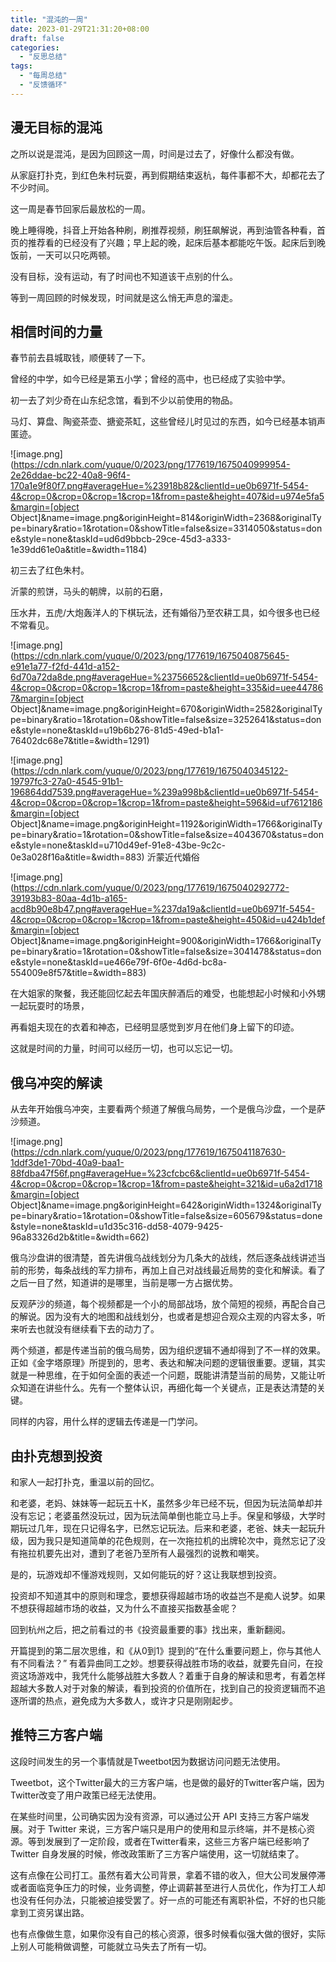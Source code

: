 ```yaml
---
title: "混沌的一周"
date: 2023-01-29T21:31:20+08:00
draft: false
categories:
  - "反思总结"
tags:
  - "每周总结"
  - "反馈循环"
---
```


## 漫无目标的混沌

之所以说是混沌，是因为回顾这一周，时间是过去了，好像什么都没有做。 

从家庭打扑克，到红色朱村玩耍，再到假期结束返杭，每件事都不大，却都花去了不少时间。 

这一周是春节回家后最放松的一周。 

晚上睡得晚，抖音上开始各种刷，刷推荐视频，刷狂飙解说，再到油管各种看，首页的推荐看的已经没有了兴趣；早上起的晚，起床后基本都能吃午饭。起床后到晚饭前，一天可以只吃两顿。 

没有目标，没有运动，有了时间也不知道该干点别的什么。

 等到一周回顾的时候发现，时间就是这么悄无声息的溜走。



## 相信时间的力量

春节前去县城取钱，顺便转了一下。

曾经的中学，如今已经是第五小学；曾经的高中，也已经成了实验中学。 

初一去了刘少奇在山东纪念馆，看到不少以前使用的物品。

马灯、算盘、陶瓷茶壶、搪瓷茶缸，这些曾经儿时见过的东西，如今已经基本销声匿迹。

![image.png](https://cdn.nlark.com/yuque/0/2023/png/177619/1675040999954-2e26ddae-bc22-40a8-96f4-170a1e9f80f7.png#averageHue=%23918b82&clientId=ue0b6971f-5454-4&crop=0&crop=0&crop=1&crop=1&from=paste&height=407&id=u974e5fa5&margin=[object Object]&name=image.png&originHeight=814&originWidth=2368&originalType=binary&ratio=1&rotation=0&showTitle=false&size=3314050&status=done&style=none&taskId=ud6d9bbcb-29ce-45d3-a333-1e39dd61e0a&title=&width=1184) 

初三去了红色朱村。

沂蒙的煎饼，马头的朝牌，以前的石磨，

压水井，五虎/大炮轰洋人的下棋玩法，还有婚俗乃至农耕工具，如今很多也已经不常看见。

![image.png](https://cdn.nlark.com/yuque/0/2023/png/177619/1675040875645-e91e1a77-f2fd-441d-a152-6d70a72da8de.png#averageHue=%23756652&clientId=ue0b6971f-5454-4&crop=0&crop=0&crop=1&crop=1&from=paste&height=335&id=uee447867&margin=[object Object]&name=image.png&originHeight=670&originWidth=2582&originalType=binary&ratio=1&rotation=0&showTitle=false&size=3252641&status=done&style=none&taskId=u19b6b276-81d5-49ed-b1a1-76402dc68e7&title=&width=1291) 

![image.png](https://cdn.nlark.com/yuque/0/2023/png/177619/1675040345122-19797fc3-27a0-4545-91b1-196864dd7539.png#averageHue=%239a998b&clientId=ue0b6971f-5454-4&crop=0&crop=0&crop=1&crop=1&from=paste&height=596&id=uf7612186&margin=[object Object]&name=image.png&originHeight=1192&originWidth=1766&originalType=binary&ratio=1&rotation=0&showTitle=false&size=4043670&status=done&style=none&taskId=u710d49ef-91e8-43be-9c2c-0e3a028f16a&title=&width=883) 沂蒙近代婚俗 

![image.png](https://cdn.nlark.com/yuque/0/2023/png/177619/1675040292772-39193b83-80aa-4d1b-a165-acd8b90e8b47.png#averageHue=%237da19a&clientId=ue0b6971f-5454-4&crop=0&crop=0&crop=1&crop=1&from=paste&height=450&id=u424b1def&margin=[object Object]&name=image.png&originHeight=900&originWidth=1766&originalType=binary&ratio=1&rotation=0&showTitle=false&size=3041478&status=done&style=none&taskId=ue466e79f-6f0e-4d6d-bc8a-554009e8f57&title=&width=883) 

在大姐家的聚餐，我还能回忆起去年国庆醉酒后的难受，也能想起小时候和小外甥一起玩耍时的场景，

再看姐夫现在的衣着和神态，已经明显感觉到岁月在他们身上留下的印迹。 

这就是时间的力量，时间可以经历一切，也可以忘记一切。

## 俄乌冲突的解读

从去年开始俄乌冲突，主要看两个频道了解俄乌局势，一个是俄乌沙盘，一个是萨沙频道。 

![image.png](https://cdn.nlark.com/yuque/0/2023/png/177619/1675041187630-1ddf3de1-70bd-40a9-baa1-88fdba47f56f.png#averageHue=%23cfcbc6&clientId=ue0b6971f-5454-4&crop=0&crop=0&crop=1&crop=1&from=paste&height=321&id=u6a2d1718&margin=[object Object]&name=image.png&originHeight=642&originWidth=1324&originalType=binary&ratio=1&rotation=0&showTitle=false&size=605679&status=done&style=none&taskId=u1d35c316-dd58-4079-9425-96a83326d2b&title=&width=662) 

俄乌沙盘讲的很清楚，首先讲俄乌战线划分为几条大的战线，然后逐条战线讲述当前的形势，每条战线的军力排布，再加上自己对战线最近局势的变化和解读。看了之后一目了然，知道讲的是哪里，当前是哪一方占据优势。

反观萨沙的频道，每个视频都是一个小的局部战场，放个简短的视频，再配合自己的解说。因为没有大的地图和战线划分，也或者是想迎合观众主观的内容太多，听来听去也就没有继续看下去的动力了。 

两个频道，都是传递当前的俄乌局势，因为组织逻辑不通却得到了不一样的效果。正如《金字塔原理》所提到的，思考、表达和解决问题的逻辑很重要。逻辑，其实就是一种思维，在于如何全面的表述一个问题，既能讲清楚当前的局势，又能让听众知道在讲些什么。先有一个整体认识，再细化每一个关键点，正是表达清楚的关键。 

同样的内容，用什么样的逻辑去传递是一门学问。

## 由扑克想到投资

和家人一起打扑克，重温以前的回忆。

和老婆，老妈、妹妹等一起玩五十K，虽然多少年已经不玩，但因为玩法简单却并没有忘记；老婆虽然没玩过，因为玩法简单倒也能立马上手。保皇和够级，大学时期玩过几年，现在只记得名字，已然忘记玩法。后来和老婆，老爸、妹夫一起玩升级，因为我只是知道简单的花色规则，在一次拖拉机的出牌轮次中，竟然忘记了没有拖拉机要先出对，遭到了老爸乃至所有人最强烈的说教和嘲笑。

是的，玩游戏却不懂游戏规则，又如何能玩的好？这让我联想到投资。 

投资却不知道其中的原则和理念，要想获得超越市场的收益岂不是痴人说梦。如果不想获得超越市场的收益，又为什么不直接买指数基金呢？ 

回到杭州之后，把之前看过的书《投资最重要的事》找出来，重新翻阅。

开篇提到的第二层次思维，和《从0到1》提到的“在什么重要问题上，你与其他人有不同看法？” 有着异曲同工之妙。想要获得战胜市场的收益，就要先自问，在投资这场游戏中，我凭什么能够战胜大多数人？着重于自身的解读和思考，有着怎样超越大多数人对于对象的解读，看到投资的价值所在，找到自己的投资逻辑而不追逐所谓的热点，避免成为大多数人，或许才只是刚刚起步。

## 推特三方客户端

这段时间发生的另一个事情就是Tweetbot因为数据访问问题无法使用。 

Tweetbot，这个Twitter最大的三方客户端，也是做的最好的Twitter客户端，因为Twitter改变了用户政策已经无法使用。 

在某些时间里，公司确实因为没有资源，可以通过公开 API 支持三方客户端发展。对于 Twitter 来说，三方客户端只是用户的使用和显示终端，并不是核心资源。等到发展到了一定阶段，或者在Twitter看来，这些三方客户端已经影响了 Twitter 自身发展的时候，修改政策断了三方客户端使用，这一切就结束了。

这有点像在公司打工。虽然有着大公司背景，拿着不错的收入，但大公司发展停滞或者面临竞争压力的时候，业务调整，停止调薪甚至进行人员优化，作为打工人却也没有任何办法，只能被迫接受罢了。好一点的可能还有离职补偿，不好的也只能拿到工资另谋出路。 

也有点像做生意，如果你没有自己的核心资源，很多时候看似强大做的很好，实际上别人可能稍做调整，可能就立马失去了所有一切。